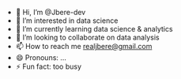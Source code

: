 - 👋 Hi, I’m @Jbere-dev
- 👀 I’m interested in data science
- 🌱 I’m currently learning data science & analytics
- 💞️ I’m looking to collaborate on data analysis
- 📫 How to reach me realjbere@gmail.com
- 😄 Pronouns: ...
- ⚡ Fun fact: too busy

<!---
Jbere-dev/Jbere-dev is a ✨ special ✨ repository because its `README.md` (this file) appears on your GitHub profile.
You can click the Preview link to take a look at your changes.
--->
